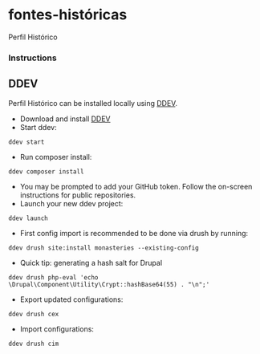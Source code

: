 # fontes-históricas
Perfil Histórico

### Instructions

## DDEV
Perfil Histórico can be installed locally using [DDEV](https://ddev.com/).
* Download and install [DDEV](https://github.com/drud/ddev)
* Start ddev:
```
ddev start
```
* Run composer install:
```
ddev composer install
```
* You may be prompted to add your GitHub token. Follow the on-screen instructions for public repositories.
* Launch your new ddev project:
```
ddev launch
```
* First config import is recommended to be done via drush by running:
```
ddev drush site:install monasteries --existing-config
```
* Quick tip: generating a hash salt for Drupal
```
ddev drush php-eval 'echo \Drupal\Component\Utility\Crypt::hashBase64(55) . "\n";'
```
* Export updated configurations:
```
ddev drush cex
```
* Import configurations:
```
ddev drush cim
```

